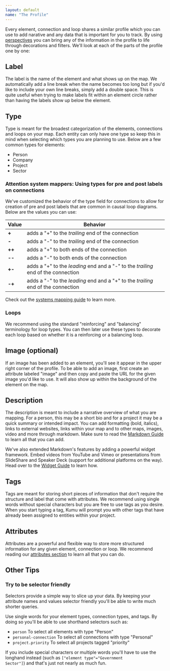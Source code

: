 ```yaml
---
layout: default
name: "The Profile"
---
```


Every element, connection and loop shares a similar profile which you can use to add narative and any data that is important for you to track. By using [perspectives](/guides/perspectives.html) you can bring any of the information in the profile to life through decorations and filters. We'll look at each of the parts of the profile one by one:

## Label

The label is the name of the element and what shows up on the map. We automatically add a line break when the name becomes too long but if you'd like to include your own line breaks, simply add a double space. This is quite useful when trying to make labels fit within an element circle rather than having the labels show up below the element.

## Type

Type is meant for the broadest categorization of the elements, connections and loops on your map. Each entity can only have one type so keep this in mind when selecting which types you are planning to use. Below are a few common types for elements:

* Person
* Company
* Project
* Sector

### Attention system mappers: Using types for pre and post labels on connections

We've customized the behavior of the type field for connections to allow for creation of pre and post labels that are common in causal loop diagrams. Below are the values you can use:

Value | Behavior
--- | ---
**+** | adds a "+" to the *trailing* end of the connection
**-** | adds a "-" to the *trailing* end of the connection
**++** | adds a "+" to both ends of the connection
**--**  | adds a "-" to both ends of the connection
**+-** | adds a "+" to the *leading* end and a "-" to the *trailing* end of the connection
**-+** | adds a "-" to the *leading* end and a "+" to the *trailing* end of the connection

Check out the [systems mapping guide](/guides/system-mapping.html) to learn more.

### Loops

We recommend using the standard "reinforcing" and "balancing" terminology for loop types. You can then later use these types to decorate each loop based on whether it is a reinforcing or a balancing loop.

## Image (optional)

If an image has been added to an element, you'll see it appear in the upper right corner of the profile. To be able to add an image, first create an attribute labeled "image" and then copy and paste the URL for the given image you'd like to use. It will also show up within the background of the element on the map.

## Description

The description is meant to include a narrative overview of what you are mapping. For a person, this may be a short bio and for a project it may be a quick summary or intended impact. You can add formatting (bold, italics), links to external websites, links within your map and to other maps, images, video and more through markdown. Make sure to read the [Markdown Guide](/guides/markdown.html) to learn all that you can add.

We've also extended Markdown's features by adding a powerful widget framework. Embed videos from YouTube and Vimeo or presentations from SlideShare and Speaker Deck (support for additional platforms on the way). Head over to the [Widget Guide](/guides/widgets.html) to learn how.

## Tags

Tags are meant for storing short pieces of information that don't require the structure and label that come with attributes. We recommend using single words without special characters but you are free to use tags as you desire. When you start typing a tag, Kumu will prompt you with other tags that have already been assigned to entities within your project.

## Attributes

Attributes are a powerful and flexible way to store more structured information for any given element, connection or loop. We recommend reading our [attributes section](/basics/attributes.html) to learn all that you can do.

## Other Tips

### Try to be selector friendly

Selectors provide a simple way to slice up your data. By keeping your attribute names and values selector friendly you'll be able to write much shorter queries.

Use single words for your element types, connection types, and tags. By doing so you'll be able to use shorthand selectors such as:
<ul>
      <li><code>person</code> To select all elements with type "Person"</li>
      <li><code>personal-connection</code> To select all connections with type "Personal"</li>
      <li><code>project.priority</code> To select all projects tagged "priority"</li>
</ul>

If you include special characters or multiple words you'll have to use the longhand instead (such as <code>["element type"="Government Sector"]</code>) and that's just not nearly as much fun.
